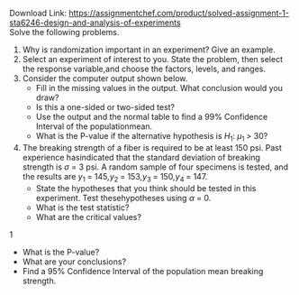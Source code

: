 Download Link: https://assignmentchef.com/product/solved-assignment-1-sta6246-design-and-analysis-of-experiments
<br>
<span style="font-family: -apple-system, BlinkMacSystemFont, 'Segoe UI', Roboto, Oxygen-Sans, Ubuntu, Cantarell, 'Helvetica Neue', sans-serif;">Solve the following problems.</span>

<ol>

 <li>Why is randomization important in an experiment? Give an example.</li>

 <li>Select an experiment of interest to you. State the problem, then select the response variable,and choose the factors, levels, and ranges.</li>

 <li>Consider the computer output shown below.

  <ul>

   <li>Fill in the missing values in the output. What conclusion would you draw?</li>

   <li>Is this a one-sided or two-sided test?</li>

   <li>Use the output and the normal table to find a 99% Confidence Interval of the populationmean.</li>

   <li>What is the P-value if the alternative hypothesis is <em>H</em><sub>1</sub>: <em>µ</em><sub>1 </sub><em>&gt; </em>30?</li>

  </ul></li>

 <li>The breaking strength of a fiber is required to be at least 150 psi. Past experience hasindicated that the standard deviation of breaking strength is <em>σ </em>= 3 psi. A random sample of four specimens is tested, and the results are <em>y</em><sub>1 </sub>= 145<em>,y</em><sub>2 </sub>= 153<em>,y</em><sub>3 </sub>= 150<em>,y</em><sub>4 </sub>= 147.

  <ul>

   <li>State the hypotheses that you think should be tested in this experiment. Test thesehypotheses using <em>α </em>= 0<em>.</em></li>

   <li>What is the test statistic?</li>

   <li>What are the critical values?</li>

  </ul></li>

</ol>

1

<ul>

 <li>What is the P-value?</li>

 <li>What are your conclusions?</li>

 <li>Find a 95% Confidence Interval of the population mean breaking strength.</li>

</ul>


